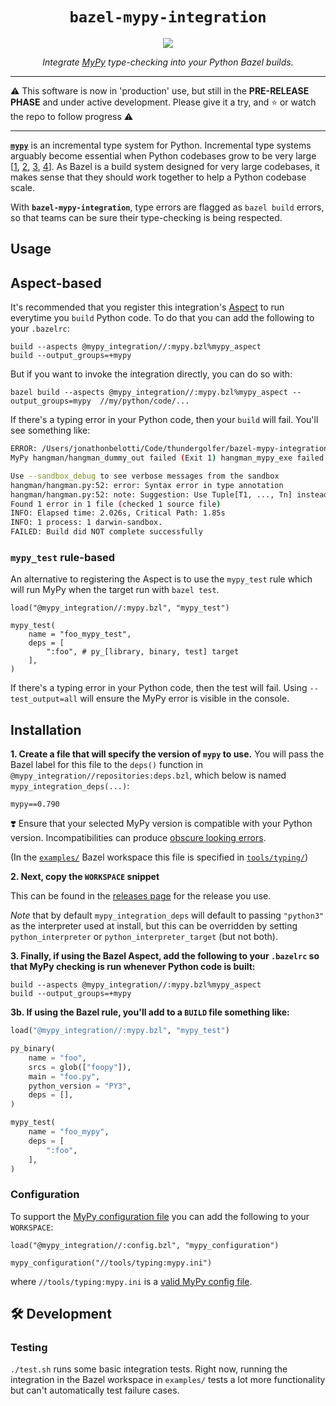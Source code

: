 <h1 align="center"><code>bazel-mypy-integration</code></h1>
<p align="center">
    <a href="https://github.com/thundergolfer/bazel-mypy-integration/actions/">
        <img src="https://github.com/thundergolfer/bazel-mypy-integration/workflows/CI/badge.svg">
    </a>
</p>
<p align="center">
    <em>Integrate <a href="https://github.com/python/mypy">MyPy</a> type-checking into your Python Bazel builds.</em>
      

---


⚠️ This software is now in 'production' use, but still in the **PRE-RELEASE PHASE** and under active development. Please give it a try, and ⭐️ or watch the repo to follow progress ⚠️

-----

[**`mypy`**](https://github.com/python/mypy) is an incremental type system for Python. Incremental type systems arguably become essential when Python codebases grow to be very large [[1](https://blogs.dropbox.com/tech/2019/09/our-journey-to-type-checking-4-million-lines-of-python/), [2](https://www.facebook.com/notes/protect-the-graph/pyre-fast-type-checking-for-python/2048520695388071/), [3](https://instagram-engineering.com/let-your-code-type-hint-itself-introducing-open-source-monkeytype-a855c7284881), [4](https://github.com/google/pytype)]. As Bazel is a build system designed for very large codebases, it makes sense that they should work together to help a Python codebase scale.

With **`bazel-mypy-integration`**, type errors are flagged as `bazel build` errors, so that teams can be sure their type-checking is being respected. 


## Usage

## Aspect-based

It's recommended that you register this integration's [Aspect](https://bazel.build/rules/aspects) to run
everytime you `build` Python code. To do that you can add the following to your `.bazelrc`:

```
build --aspects @mypy_integration//:mypy.bzl%mypy_aspect
build --output_groups=+mypy
```

But if you want to invoke the integration directly, you can do so with:

```
bazel build --aspects @mypy_integration//:mypy.bzl%mypy_aspect --output_groups=mypy  //my/python/code/...
```

If there's a typing error in your Python code, then your `build` will fail. You'll see something like:

```bash
ERROR: /Users/jonathonbelotti/Code/thundergolfer/bazel-mypy-integration/examples/hangman/BUILD:1:1: 
MyPy hangman/hangman_dummy_out failed (Exit 1) hangman_mypy_exe failed: error executing command bazel-out/darwin-fastbuild/bin/hangman/hangman_mypy_exe

Use --sandbox_debug to see verbose messages from the sandbox
hangman/hangman.py:52: error: Syntax error in type annotation
hangman/hangman.py:52: note: Suggestion: Use Tuple[T1, ..., Tn] instead of (T1, ..., Tn)
Found 1 error in 1 file (checked 1 source file)
INFO: Elapsed time: 2.026s, Critical Path: 1.85s
INFO: 1 process: 1 darwin-sandbox.
FAILED: Build did NOT complete successfully
```

### `mypy_test` rule-based

An alternative to registering the Aspect is to use the `mypy_test` rule which will run MyPy when the target run with `bazel test`. 

```
load("@mypy_integration//:mypy.bzl", "mypy_test")

mypy_test(
    name = "foo_mypy_test",
    deps = [
        ":foo", # py_[library, binary, test] target
    ],
)
```

If there's a typing error in your Python code, then the test will fail. Using `--test_output=all` will ensure the MyPy error is visible in the console.

## Installation

**1. Create a file that will specify the version of `mypy` to use.** You will pass the Bazel label for
this file to the `deps()` function in `@mypy_integration//repositories:deps.bzl`, which below is named
`mypy_integration_deps(...)`:

```
mypy==0.790
``` 

❣️ Ensure that your selected MyPy version is compatible with your Python version. Incompatibilities can produce [obscure looking errors](https://github.com/thundergolfer/bazel-mypy-integration/issues/38).

(In the [`examples/`](examples/) Bazel workspace this file is specified in [`tools/typing/`](examples/tools/typing))

**2. Next, copy the `WORKSPACE` snippet**

This can be found in the [releases page](https://github.com/thundergolfer/bazel-mypy-integration/releases)
for the release you use.

_Note_ that by default `mypy_integration_deps` will default to passing `"python3"` as the interpreter used at install,
but this can be overridden by setting `python_interpreter` or `python_interpreter_target` (but not both).

**3. Finally, if using the Bazel Aspect, add the following to your `.bazelrc` so that MyPy checking is run whenever
Python code is built:**

```
build --aspects @mypy_integration//:mypy.bzl%mypy_aspect
build --output_groups=+mypy
```

**3b. If using the Bazel rule, you'll add to a `BUILD` file something like:**

```python
load("@mypy_integration//:mypy.bzl", "mypy_test")

py_binary(
    name = "foo",
    srcs = glob(["foopy"]),
    main = "foo.py",
    python_version = "PY3",
    deps = [],
)

mypy_test(
    name = "foo_mypy",
    deps = [
        ":foo",
    ],
)
```

### Configuration

To support the [MyPy configuration file](https://mypy.readthedocs.io/en/latest/config_file.html) you can add the
following to your `WORKSPACE`:

```
load("@mypy_integration//:config.bzl", "mypy_configuration")

mypy_configuration("//tools/typing:mypy.ini")
```

where `//tools/typing:mypy.ini` is a [valid MyPy config file](https://mypy.readthedocs.io/en/latest/config_file.html#config-file-format).


## 🛠 Development

### Testing 

`./test.sh` runs some basic integration tests. Right now, running the integration in the
Bazel workspace in `examples/` tests a lot more functionality but can't automatically
test failure cases.
